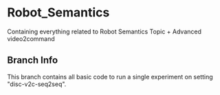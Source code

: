 # Robot_Semantics
Containing everything related to Robot Semantics Topic + Advanced video2command

## Branch Info
This branch contains all basic code to run a single experiment on setting "disc-v2c-seq2seq".
